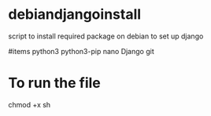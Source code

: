 # debiandjangoinstall
script to install required package on debian to set up django

#items
python3
python3-pip
nano
Django
git

# To run the file
chmod +x 
sh 
